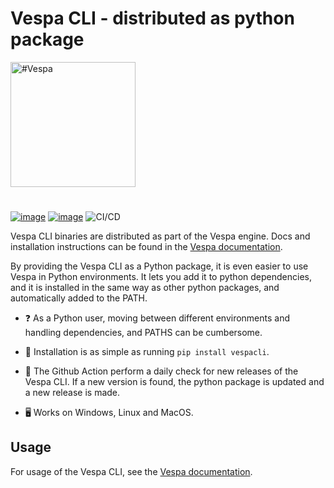 
# Vespa CLI - distributed as python package

<picture>
  <source media="(prefers-color-scheme: dark)" srcset="https://vespa.ai/assets/vespa-ai-logo-heather.svg">
  <source media="(prefers-color-scheme: light)" srcset="https://vespa.ai/assets/vespa-ai-logo-rock.svg">
  <img alt="#Vespa" width="200" src="https://vespa.ai/assets/vespa-ai-logo-rock.svg" style="margin-bottom: 25px;">
</picture>

[![image](https://img.shields.io/pypi/v/vespacli.svg)](https://pypi.python.org/pypi/vespacli)
[![image](https://img.shields.io/pypi/l/vespacli.svg)](https://pypi.python.org/pypi/vespacli)
![CI/CD](https://github.com/thomasht86/vespacli/actions/workflows/cross_platform_tests.yml/badge.svg)

Vespa CLI binaries are distributed as part of the Vespa engine. Docs and installation instructions can be found in the [Vespa documentation](https://docs.vespa.ai/en/vespa-cli.html).

By providing the Vespa CLI as a Python package, it is even easier to use Vespa in Python environments.
It lets you add it to python dependencies, and it is installed in the same way as other python packages, and automatically added to the PATH.

- ❓ As a Python user, moving between different environments and handling dependencies, and PATHS can be cumbersome.

- 🚀 Installation is as simple as running `pip install vespacli`.

- 🔁 The Github Action perform a daily check for new releases of the Vespa CLI. If a new version is found, the python package is updated and a new release is made.

- 🖥️ Works on Windows, Linux and MacOS.

## Usage

For usage of the Vespa CLI, see the [Vespa documentation](https://docs.vespa.ai/en/vespa-cli.html).
